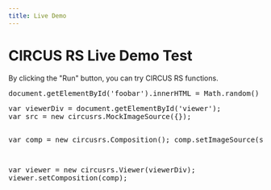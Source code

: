 ```yaml
---
title: Live Demo
---
```


# CIRCUS RS Live Demo Test

By clicking the "Run" button, you can try CIRCUS RS functions.

<div class="live-demo" title="Simple Demo">
<pre>
document.getElementById('foobar').innerHTML = Math.random() + '';
</pre>
<div class="result">
	<div id="foobar"></div>
</div>
</div>

<div class="live-demo" title="Test Demo">
<pre>
var viewerDiv = document.getElementById('viewer');
var src = new circusrs.MockImageSource({});

var comp = new circusrs.Composition();
comp.setImageSource(src);

var viewer = new circusrs.Viewer(viewerDiv);
viewer.setComposition(comp);
</pre>
<div class="result">
	<div id="viewer"></div>
</div>
</div>
